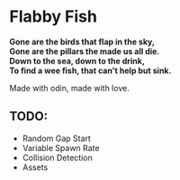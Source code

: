 # Flabby Fish 

__Gone are the birds that flap in the sky,__  
__Gone are the pillars the made us all die.__  
__Down to the sea, down to the drink,__  
__To find a wee fish, that can't help but sink.__  

Made with odin, made with love. 

## TODO:
- Random Gap Start 
- Variable Spawn Rate
- Collision Detection
- Assets

